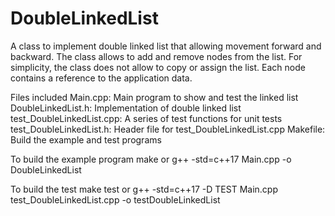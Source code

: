 # DoubleLinkedList
A class to implement double linked list that allowing movement forward and backward. The class allows to add and remove nodes from the list. For simplicity, the class does not allow to copy or assign the list. Each node contains a reference to the application data.

Files included
  Main.cpp: Main program to show and test the linked list
  DoubleLinkedList.h: Implementation of double linked list
  test_DoubleLinkedList.cpp: A series of test functions for unit tests test_DoubleLinkedList.h: Header file for test_DoubleLinkedList.cpp
  Makefile: Build the example and test programs

To build the example program
  make
or
  g++ -std=c++17 Main.cpp -o DoubleLinkedList

To build the test
  make test
or
  g++ -std=c++17 -D TEST Main.cpp test_DoubleLinkedList.cpp -o testDoubleLinkedList
